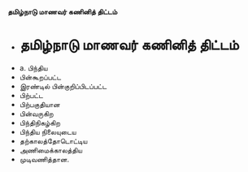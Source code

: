 **தமிழ்நாடு மாணவர் கணினித் திட்டம்**
- # தமிழ்நாடு மாணவர் கணினித் திட்டம்
- a. பிந்திய
- பின்கூறப்பட்ட
- இரண்டில் பின்குறிப்பிடப்பட்ட
- பிற்பட்ட
- பிற்பகுதியான
- பின்வருகிற
- பிந்திநிகழ்கிற
- பிந்திய நிலையுடைய
- தற்காலத்தோடொட்டிய
- அணிமைக்காலத்திய
- முடிவணித்தான.


